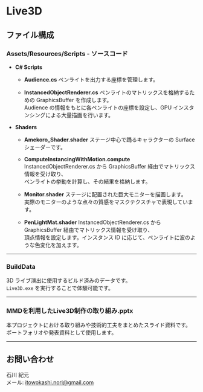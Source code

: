 # Live3D

## ファイル構成

### **Assets/Resources/Scripts - ソースコード**
- **C# Scripts**
  - **Audience.cs**
    ペンライトを出力する座標を管理します。

  - **InstancedObjectRenderer.cs**
    ペンライトのマトリックスを格納するための GraphicsBuffer を作成します。  
    Audience の情報をもとに各ペンライトの座標を設定し、GPU インスタンシングによる大量描画を行います。

- **Shaders**
  - **Amekoro_Shader.shader**
    ステージ中心で踊るキャラクターの Surface シェーダーです。

  - **ComputeInstancingWithMotion.compute**
    InstancedObjectRenderer.cs から GraphicsBuffer 経由でマトリックス情報を受け取り、  
    ペンライトの挙動を計算し、その結果を格納します。

  - **Monitor.shader**
    ステージに配置された巨大モニターを描画します。  
    実際のモニターのような点々の質感をマスクテクスチャで表現しています。

  - **PenLightMat.shader**
    InstancedObjectRenderer.cs から GraphicsBuffer 経由でマトリックス情報を受け取り、  
    頂点情報を設定します。インスタンス ID に応じて、ペンライトに波のような色変化を加えます。

---

### **BuildData**
3D ライブ演出に使用するビルド済みのデータです。  
`Live3D.exe` を実行することで体験可能です。

---

### **MMDを利用したLive3D制作の取り組み.pptx**
本プロジェクトにおける取り組みや技術的工夫をまとめたスライド資料です。  
ポートフォリオや発表資料として使用します。

---

## お問い合わせ

石川 紀元  
メール: itowokashi.nori@gmail.com